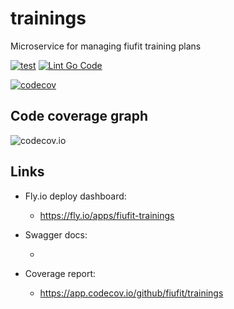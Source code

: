 # trainings

Microservice for managing fiufit training plans

[![test](https://github.com/fiufit/trainings/actions/workflows/test.yml/badge.svg?branch=main)](https://github.com/fiufit/trainings/actions/workflows/test.yml)
[![Lint Go Code](https://github.com/fiufit/trainings/actions/workflows/lint.yml/badge.svg?branch=main)](https://github.com/fiufit/trainings/actions/workflows/lint.yml)


[![codecov](https://codecov.io/github/fiufit/trainings/branch/main/graph/badge.svg?token=CXUBV3XKVZ)](https://codecov.io/github/fiufit/trainings)

## Code coverage graph

![codecov.io](https://codecov.io/github/fiufit/trainings/branch/main/graphs/sunburst.svg?token=CXUBV3XKVZ)


## Links

- Fly.io deploy dashboard:

    - https://fly.io/apps/fiufit-trainings

- Swagger docs:

    - 

- Coverage report:

    - https://app.codecov.io/github/fiufit/trainings